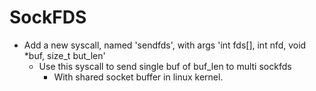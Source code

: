 # SockFDS
* Add a new syscall, named 'sendfds', with args 'int fds[], int nfd, void *buf, size_t but_len' 
    * Use this syscall to send single buf of buf_len to multi sockfds
        * With shared socket buffer in linux kernel.

 
